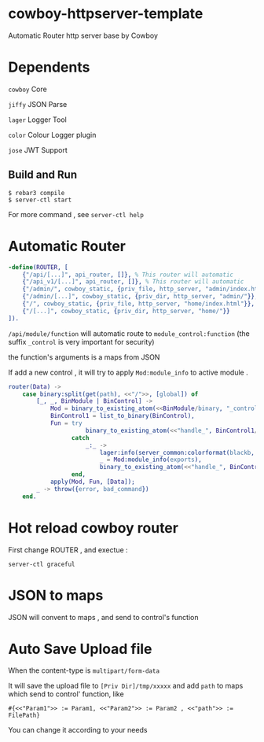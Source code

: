 cowboy-httpserver-template
=====

Automatic Router http server base by Cowboy

# Dependents

`cowboy` Core

`jiffy` JSON Parse

`lager` Logger Tool

`color` Colour Logger plugin 

`jose`  JWT Support

Build and Run
-----

    $ rebar3 compile
    $ server-ctl start
    
For more command , see `server-ctl help`


# Automatic Router

```erlang
-define(ROUTER, [
    {"/api/[...]", api_router, []}, % This router will automatic
    {"/api_v1/[...]", api_router, []}, % This router will automatic
    {"/admin/", cowboy_static, {priv_file, http_server, "admin/index.html"}},
    {"/admin/[...]", cowboy_static, {priv_dir, http_server, "admin/"}},
    {"/", cowboy_static, {priv_file, http_server, "home/index.html"}},
    {"/[...]", cowboy_static, {priv_dir, http_server, "home/"}}
]).
````

`/api/module/function`  will automatic route to `module_control:function` (the suffix `_control` is very important for security)

the function's arguments is a maps from JSON

If add a new control , it will try to apply `Mod:module_info` to active module . 

```erlang
router(Data) ->
    case binary:split(get(path), <<"/">>, [global]) of
        [_, _, BinModule | BinControl] ->
            Mod = binary_to_existing_atom(<<BinModule/binary, "_control">>, latin1),
            BinControl1 = list_to_binary(BinControl),
            Fun = try
                      binary_to_existing_atom(<<"handle_", BinControl1/binary>>, latin1)
                  catch
                      _:_ ->
                          lager:info(server_common:colorformat(blackb, "can find ~p:handle_~s and retry..."), [Mod,BinControl1]),
                          _ = Mod:module_info(exports),
                          binary_to_existing_atom(<<"handle_", BinControl1/binary>>, latin1)
                  end,
            apply(Mod, Fun, [Data]);
        _ -> throw({error, bad_command})
    end.
```

# Hot reload cowboy router

First change ROUTER , and exectue :

`server-ctl graceful`

# JSON to maps
JSON will convent to maps , and send to control's function


# Auto Save Upload file
When the content-type is `multipart/form-data` 

It will save the  upload file to `[Priv Dir]/tmp/xxxxx` and add `path` to maps which send to control' function, like  

`#{<<"Param1">> := Param1, <<"Param2">> := Param2 , <<"path">> := FilePath}` 

You can change it according to your needs
